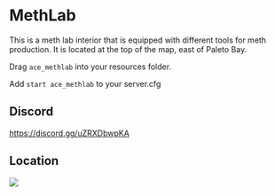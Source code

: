 # MethLab
This is a meth lab interior that is equipped with different tools for meth production. It is located at the top of the map, east of Paleto Bay.

Drag `ace_methlab` into your resources folder.

Add `start ace_methlab` to your server.cfg

## Discord
https://discord.gg/uZRXDbwpKA

## Location
![](https://forum.cfx.re/uploads/default/original/4X/6/2/0/620c08d96658a8b888ef4f485b9b09991551f628.jpeg)

